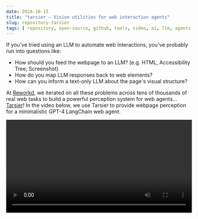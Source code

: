 ```yaml
---
date: 2024-10-15
title: "tarsier — Vision utilities for web interaction agents"
slug: repository-tarsier
tags: [ repository, open-source, github, tools, video, ai, llm, agents ]
---
```




If you've tried using an LLM to automate web interactions, you've probably run into questions like:

* How should you feed the webpage to an LLM? (e.g. HTML, Accessibility Tree, Screenshot)
* How do you map LLM responses back to web elements?
* How can you inform a text-only LLM about the page's visual structure?

At [Reworkd][2], we iterated on all these problems across tens of thousands of real web tasks to build a powerful perception system for web agents... [Tarsier][1]! In the video below, we use Tarsier to provide webpage perception for a minimalistic GPT-4 LangChain web agent.

<video src="https://github.com/reworkd/tarsier/assets/50181239/af12beda-89b5-4add-b888-d780b353304b" width="100%" controls></video>



  [1]: https://github.com/reworkd/tarsier
  [2]: https://www.reworkd.ai/
